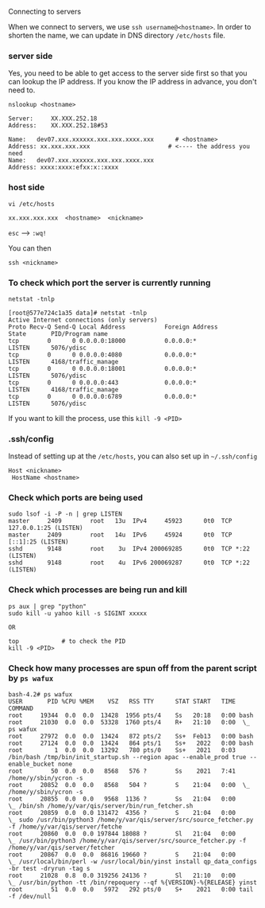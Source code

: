 Connecting to servers

When we connect to servers, we use `ssh username@<hostname>`. In order to shorten the name, we can update in DNS directory `/etc/hosts` file. 

### server side
Yes, you need to be able to get access to the server side first so that you can lookup the IP address. If you know the IP address in advance, you don't need to. 
```
nslookup <hostname>

Server:		XX.XXX.252.18
Address:	XX.XXX.252.18#53

Name:	dev07.xxx.xxxxxx.xxx.xxx.xxxx.xxx      # <hostname>
Address: xx.xxx.xxx.xxx                      # <---- the address you need
Name:	dev07.xxx.xxxxxx.xxx.xxx.xxxx.xxx
Address: xxxx:xxxx:efxx:x::xxxx
```

### host side
```
vi /etc/hosts

xx.xxx.xxx.xxx  <hostname>  <nickname>
```

`esc` --> `:wq!`

You can then 
```
ssh <nickname>
```

### To check which port the server is currently running 

```
netstat -tnlp

[root@577e724c1a35 data]# netstat -tnlp
Active Internet connections (only servers)
Proto Recv-Q Send-Q Local Address           Foreign Address         State       PID/Program name    
tcp        0      0 0.0.0.0:18000           0.0.0.0:*               LISTEN      5076/ydisc          
tcp        0      0 0.0.0.0:4080            0.0.0.0:*               LISTEN      4168/traffic_manage 
tcp        0      0 0.0.0.0:18001           0.0.0.0:*               LISTEN      5076/ydisc          
tcp        0      0 0.0.0.0:443             0.0.0.0:*               LISTEN      4168/traffic_manage 
tcp        0      0 0.0.0.0:6789            0.0.0.0:*               LISTEN      5076/ydisc   
```
If you want to kill the process, use this `kill -9 <PID>`

### .ssh/config 

Instead of setting up at the `/etc/hosts`, you can also set up in `~/.ssh/config` 

```
Host <nickname>
 HostName <hostname>
```

### Check which ports are being used 

```
sudo lsof -i -P -n | grep LISTEN
master     2409        root   13u  IPv4     45923      0t0  TCP 127.0.0.1:25 (LISTEN)
master     2409        root   14u  IPv6     45924      0t0  TCP [::1]:25 (LISTEN)
sshd       9148        root    3u  IPv4 200069285      0t0  TCP *:22 (LISTEN)
sshd       9148        root    4u  IPv6 200069287      0t0  TCP *:22 (LISTEN)
```

### Check which processes are being run and kill 

```
ps aux | grep "python"
sudo kill -u yahoo kill -s SIGINT xxxxx

OR

top            # to check the PID
kill -9 <PID>
```

### Check how many processes are spun off from the parent script by `ps wafux`

```
bash-4.2# ps wafux
USER       PID %CPU %MEM    VSZ   RSS TTY      STAT START   TIME COMMAND
root     19344  0.0  0.0  13428  1956 pts/4    Ss   20:18   0:00 bash
root     21030  0.0  0.0  53328  1760 pts/4    R+   21:10   0:00  \_ ps wafux
root     27972  0.0  0.0  13424   872 pts/2    Ss+  Feb13   0:00 bash
root     27124  0.0  0.0  13424   864 pts/1    Ss+   2022   0:00 bash
root         1  0.0  0.0  13292   780 pts/0    Ss+   2021   0:03 /bin/bash /tmp/bin/init_startup.sh --region apac --enable_prod true --enable_bucket none
root        50  0.0  0.0   8568   576 ?        Ss    2021   7:41 /home/y/sbin/ycron -s
root     20852  0.0  0.0   8568   504 ?        S    21:04   0:00  \_ /home/y/sbin/ycron -s
root     20855  0.0  0.0   9568  1136 ?        Ss   21:04   0:00      \_ /bin/sh /home/y/var/qis/server/bin/run_fetcher.sh
root     20859  0.0  0.0 131472  4356 ?        S    21:04   0:00          \_ sudo /usr/bin/python3 /home/y/var/qis/server/src/source_fetcher.py -f /home/y/var/qis/server/fetche
root     20860  0.0  0.0 197844 18088 ?        Sl   21:04   0:00              \_ /usr/bin/python3 /home/y/var/qis/server/src/source_fetcher.py -f /home/y/var/qis/server/fetcher
root     20867  0.0  0.0  86816 19660 ?        S    21:04   0:00                  \_ /usr/local/bin/perl -w /usr/local/bin/yinst install qp_data_configs -br test -dryrun -tag s
root     21028  0.8  0.0 319256 24136 ?        Sl   21:10   0:00                      \_ /usr/bin/python -tt /bin/repoquery --qf %{VERSION}-%{RELEASE} yinst
root        51  0.0  0.0   5972   292 pts/0    S+    2021   0:00 tail -f /dev/null
```

